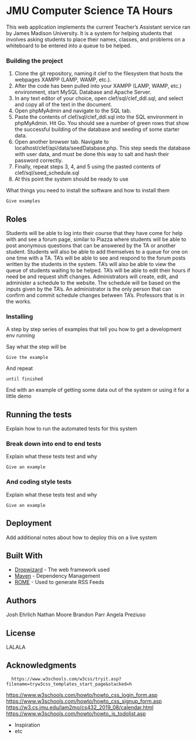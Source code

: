 # JMU Computer Science TA Hours

This web application implements the current Teacher’s Assistant service ran by James Madison University.  It is a system for helping students that involves asking students to place their names, classes, and problems on a whiteboard to be entered into a queue to be helped.

### Building the project
1. Clone the git repository, naming it clef to the filesystem that hosts the webpages XAMPP (LAMP,  WAMP, etc.).
2. After the code has been pulled into your XAMPP (LAMP,  WAMP, etc.) environment, start MySQL Database and Apache Server.  
3. In any text editor of your choice, open clef/sql/clef_ddl.sql, and select and copy all of the text in the document. 
4. Open phpMyAdmin and navigate to the SQL tab.
5. Paste the contents of clef/sql/clef_ddl.sql into the SQL environment in phpMyAdmin. Hit Go. You should see a number of green rows that show the successful building of the database and seeding of some starter data. 
6. Open another browser tab. Navigate to localhost/clef/api/data/seedDatabase.php. This step seeds the database with user data, and must be done this way to salt and hash their password correctly. 
7. Finally, repeat steps 3, 4, and 5 using the pasted contents of clef/sql/seed_schedule.sql
8. At this point the system should be ready to use


What things you need to install the software and how to install them

```
Give examples
```

## Roles

Students will be able to log into their course that they have come for help with and see a forum page, similar to Piazza where students will be able to post anonymous questions that can be answered by the TA or another student. Students will also be able to add themselves to a queue for one on one time with a TA. 
TA’s will be able to see and respond to the forum posts written by the students in the system. TA’s will also be able to view the queue of students waiting to be helped. TA’s will be able to edit their hours if need be and request shift changes.
Administrators will create, edit, and administer a schedule to the website. The schedule will be based on the inputs given by the TA’s. An administrator is the only person that can confirm and commit schedule changes between TA’s. 
Professors that is in the works.

### Installing

A step by step series of examples that tell you how to get a development env running

Say what the step will be

```
Give the example
```

And repeat

```
until finished
```

End with an example of getting some data out of the system or using it for a little demo

## Running the tests

Explain how to run the automated tests for this system

### Break down into end to end tests

Explain what these tests test and why

```
Give an example
```

### And coding style tests

Explain what these tests test and why

```
Give an example
```

## Deployment

Add additional notes about how to deploy this on a live system

## Built With

* [Dropwizard](http://www.dropwizard.io/1.0.2/docs/) - The web framework used
* [Maven](https://maven.apache.org/) - Dependency Management
* [ROME](https://rometools.github.io/rome/) - Used to generate RSS Feeds

## Authors

Josh Ehrlich
Nathan Moore
Brandon Parr
Angela Preziuso

## License

LALALA

## Acknowledgments
      https://www.w3schools.com/w3css/tryit.asp?filename=tryw3css_templates_start_page&stacked=h
https://www.w3schools.com/howto/howto_css_login_form.asp
https://www.w3schools.com/howto/howto_css_signup_form.asp
https://w3.cs.jmu.edu/lam2mo/cs432_2019_08/calendar.html
https://www.w3schools.com/howto/howto_js_todolist.asp


* Inspiration
* etc




